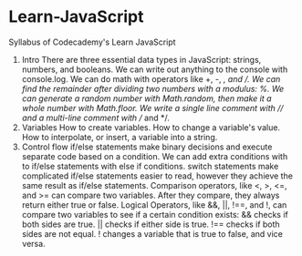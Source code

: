 # Learn-JavaScript

Syllabus of Codecademy's Learn JavaScript 

1. Intro
There are three essential data types in JavaScript: strings, numbers, and booleans.
We can write out anything to the console with console.log.
We can do math with operators like +, -, *, and /.
We can find the remainder after dividing two numbers with a modulus: %.
We can generate a random number with Math.random, then make it a whole number with Math.floor.
We write a single line comment with // and a multi-line comment with /* and */.
2. Variables
How to create variables.
How to change a variable's value.
How to interpolate, or insert, a variable into a string.
3. Control flow
if/else statements make binary decisions and execute separate code based on a condition.
We can add extra conditions with to if/else statements with else if conditions.
switch statements make complicated if/else statements easier to read, however they achieve the same result as if/else statements.
Comparison operators, like <, >, <=, and >= can compare two variables. After they compare, they always return either true or false.
Logical Operators, like &&, ||, !==, and !, can compare two variables to see if a certain condition exists:
&& checks if both sides are true.
|| checks if either side is true.
!== checks if both sides are not equal.
! changes a variable that is true to false, and vice versa.
